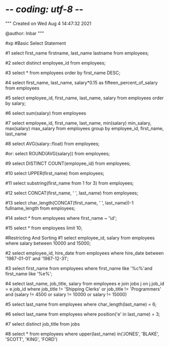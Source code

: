 # -*- coding: utf-8 -*-
"""
Created on Wed Aug  4 14:47:32 2021

@author: Inbar
"""

#xp
#Basic Select Statement

#1
select first_name firstname, last_name lastname
from employees;

#2
select distinct employee_id
from employees;

#3
select * 
from employees
order by first_name DESC;

#4
select first_name, last_name, salary*0.15 as fifteen_percent_of_salary
from employees

#5
select employee_id, first_name, last_name, salary
from employees
order by salary;

#6
select sum(salary)
from employees

#7
select employee_id, first_name, last_name, min(salary) min_salary, max(salary) max_salary
from employees
group by employee_id, first_name, last_name

#8
select AVG(salary::float)
from employees;

#or:
select ROUND(AVG(salary))
from employees;

#9
select DISTINCT COUNT(employee_id)
from employees;

#10
select UPPER(first_name)
from employees;

#11
select substring(first_name from 1 for 3)
from employees;

#12
select CONCAT(first_name, ' ', last_name) 
from employees;

#13
select char_length(CONCAT(first_name, ' ', last_name))-1 fullname_length
from employees;

#14
select * from employees where first_name ~ '\d';

#15
select * 
from employees
limit 10;


#Restricting And Sorting
#1
select employee_id, salary from employees where salary between 10000 and 15000;

#2
select employee_id, hire_date from employees where hire_date between '1987-01-01' and '1987-12-31';

#3
select first_name 
from employees 
where first_name like '%c%'and first_name like '%e%';

#4
select last_name, job_title, salary
from employees e
join jobs j
on j.job_id = e.job_id
where job_title != 'Shipping Clerks' or job_title != 'Programmers'
and (salary != 4500 or salary != 10000 or salary != 15000)

#5
select last_name
from employees
where char_length(last_name) = 6;

#6
select last_name
from employees
where position('e' in last_name) = 3;

#7
select distinct job_title
from jobs

#8
select *
from employees
where upper(last_name) in('JONES', 'BLAKE', 'SCOTT', 'KING', 'FORD')




